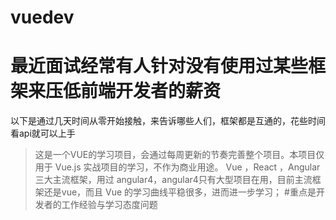# vuedev
# 最近面试经常有人针对没有使用过某些框架来压低前端开发者的薪资
以下是通过几天时间从零开始接触，来告诉哪些人们，框架都是互通的，花些时间看api就可以上手
>这是一个VUE的学习项目，会通过每周更新的节奏完善整个项目。本项目仅用于 Vue.js 实战项目的学习，不作为商业用途。
Vue ，React ，Angular 三大主流框架，用过 angular4，angular4只有大型项目在用，目前主流框架还是vue，而且 Vue 的学习曲线平稳很多，进而进一步学习；
#重点是开发者的工作经验与学习态度问题

